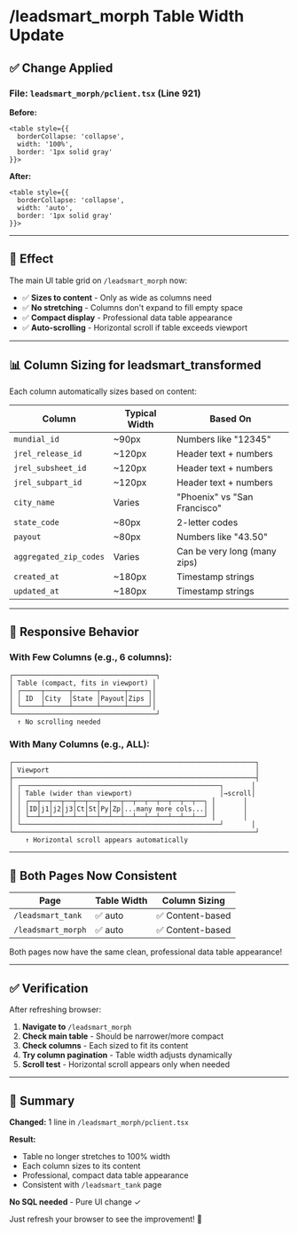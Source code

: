 # /leadsmart_morph Table Width Update

## ✅ Change Applied

### File: `leadsmart_morph/pclient.tsx` (Line 921)

**Before:**
```tsx
<table style={{ 
  borderCollapse: 'collapse', 
  width: '100%',
  border: '1px solid gray'
}}>
```

**After:**
```tsx
<table style={{ 
  borderCollapse: 'collapse', 
  width: 'auto',
  border: '1px solid gray'
}}>
```

---

## 🎯 Effect

The main UI table grid on `/leadsmart_morph` now:
- ✅ **Sizes to content** - Only as wide as columns need
- ✅ **No stretching** - Columns don't expand to fill empty space
- ✅ **Compact display** - Professional data table appearance
- ✅ **Auto-scrolling** - Horizontal scroll if table exceeds viewport

---

## 📊 Column Sizing for leadsmart_transformed

Each column automatically sizes based on content:

| Column | Typical Width | Based On |
|--------|---------------|----------|
| `mundial_id` | ~90px | Numbers like "12345" |
| `jrel_release_id` | ~120px | Header text + numbers |
| `jrel_subsheet_id` | ~120px | Header text + numbers |
| `jrel_subpart_id` | ~120px | Header text + numbers |
| `city_name` | Varies | "Phoenix" vs "San Francisco" |
| `state_code` | ~80px | 2-letter codes |
| `payout` | ~80px | Numbers like "43.50" |
| `aggregated_zip_codes` | Varies | Can be very long (many zips) |
| `created_at` | ~180px | Timestamp strings |
| `updated_at` | ~180px | Timestamp strings |

---

## 📱 Responsive Behavior

### With Few Columns (e.g., 6 columns):
```
┌────────────────────────────────────┐
│ Table (compact, fits in viewport) │
│ ┌─────┬──────┬──────┬──────┬─────┐│
│ │ ID  │City  │State │Payout│Zips ││
│ └─────┴──────┴──────┴──────┴─────┘│
└────────────────────────────────────┘
  ↑ No scrolling needed
```

### With Many Columns (e.g., ALL):
```
┌─────────────────────────────────────────────────────────────┐
│ Viewport                                                    │
├─────────────────────────────────────────────────────────────┤
│ ┌──────────────────────────────────────────────────┐       │
│ │ Table (wider than viewport)                      │→scroll│
│ │ ┌──┬──┬──┬──┬──┬──┬──┬──┬──┬──┬──┬──┬──┬──┬──┐ │       │
│ │ │ID│j1│j2│j3│Ct│St│Py│Zp│...many more cols...│ │       │
│ │ └──┴──┴──┴──┴──┴──┴──┴──┴──┴──┴──┴──┴──┴──┴──┘ │       │
│ └──────────────────────────────────────────────────┘       │
└─────────────────────────────────────────────────────────────┘
    ↑ Horizontal scroll appears automatically
```

---

## 🔄 Both Pages Now Consistent

| Page | Table Width | Column Sizing |
|------|-------------|---------------|
| `/leadsmart_tank` | ✅ auto | ✅ Content-based |
| `/leadsmart_morph` | ✅ auto | ✅ Content-based |

Both pages now have the same clean, professional data table appearance!

---

## ✅ Verification

After refreshing browser:

1. **Navigate to** `/leadsmart_morph`
2. **Check main table** - Should be narrower/more compact
3. **Check columns** - Each sized to fit its content
4. **Try column pagination** - Table width adjusts dynamically
5. **Scroll test** - Horizontal scroll appears only when needed

---

## 📝 Summary

**Changed:** 1 line in `/leadsmart_morph/pclient.tsx`

**Result:** 
- Table no longer stretches to 100% width
- Each column sizes to its content
- Professional, compact data table appearance
- Consistent with `/leadsmart_tank` page

**No SQL needed** - Pure UI change ✓

Just refresh your browser to see the improvement! 🎯

